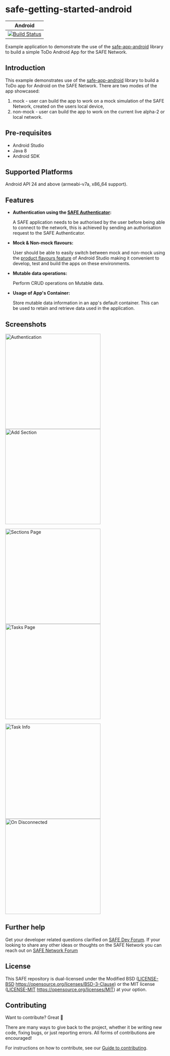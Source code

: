 # safe-getting-started-android
|Android|
|:-:|
|[![Build Status](https://travis-ci.com/maidsafe/safe-getting-started-android.svg?branch=master)](https://travis-ci.com/maidsafe/safe-getting-started-android)|

Example application to demonstrate the use of the [safe-app-android](https://github.com/maidsafe/safe_app_java/tree/master/safe-app-android) library to build a simple ToDo Android App for the SAFE Network.

## Introduction

This example demonstrates use of the [safe-app-android](https://github.com/maidsafe/safe_app_java/tree/master/safe-app-android) library to build a ToDo app for Android on the SAFE Network. There are two modes of the app showcased:
1. mock - user can build the app to work on a mock simulation of the SAFE Network, created on the users local device,
2. non-mock - user can build the app to work on the current live alpha-2 or local network.


## Pre-requisites

* Android Studio
* Java 8
* Android SDK


## Supported Platforms

Android API 24 and above (armeabi-v7a, x86_64 support).

## Features
* **Authentication using the [SAFE Authenticator](https://github.com/maidsafe/safe-authenticator-mobile):**

    A SAFE application needs to be authorised by the user before being able to connect to the network, this is achieved by sending an authorisation request to the SAFE Authenticator.
* **Mock & Non-mock flavours:**

    User should be able to easily switch between mock and non-mock using the [product flavours feature](https://developer.android.com/studio/build/build-variants#product-flavors) of Android Studio making it convenient to develop, test and build the apps on these environments.
* **Mutable data operations:**

    Perform CRUD operations on Mutable data.
* **Usage of App's Container:**

    Store mutable data information in an app's default container. This can be used to retain and retrieve data used in the application.

## Screenshots

<img alt="Authentication" src="/screenshots/authentication.png?raw=true" width="300"/>  <img alt="Add Section" src="/screenshots/add_section.png?raw=true" width="300"/>

<img alt="Sections Page" src="/screenshots/sections_page.png?raw=true" width="300"/> <img alt="Tasks Page" src="screenshots/tasks_page.png?raw=true" width="300"/>

<img alt="Task Info" src="/screenshots/task_info.png?raw=true" width="300"/> <img alt="On Disconnected" src="/screenshots/disconnected.png?raw=true" width="300"/>

## Further help

Get your developer related questions clarified on [SAFE Dev Forum](https://forum.safedev.org/). If your looking to share any other ideas or thoughts on the SAFE Network you can reach out on [SAFE Network Forum](https://safenetforum.org/)

## License

This SAFE repository is dual-licensed under the Modified BSD ([LICENSE-BSD](LICENSE-BSD) https://opensource.org/licenses/BSD-3-Clause) or the MIT license ([LICENSE-MIT](LICENSE-MIT) https://opensource.org/licenses/MIT) at your option.

## Contributing

Want to contribute? Great :tada:

There are many ways to give back to the project, whether it be writing new code, fixing bugs, or just reporting errors. All forms of contributions are encouraged!

For instructions on how to contribute, see our [Guide to contributing](CONTRIBUTING.md).
